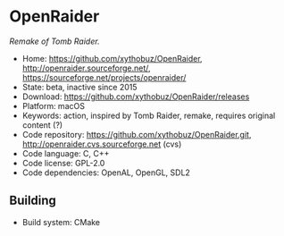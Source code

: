 # OpenRaider

_Remake of Tomb Raider._

- Home: https://github.com/xythobuz/OpenRaider, http://openraider.sourceforge.net/, https://sourceforge.net/projects/openraider/
- State: beta, inactive since 2015
- Download: https://github.com/xythobuz/OpenRaider/releases
- Platform: macOS
- Keywords: action, inspired by Tomb Raider, remake, requires original content (?)
- Code repository: https://github.com/xythobuz/OpenRaider.git, http://openraider.cvs.sourceforge.net (cvs)
- Code language: C, C++
- Code license: GPL-2.0
- Code dependencies: OpenAL, OpenGL, SDL2

## Building

- Build system: CMake
